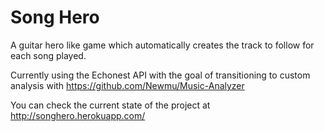 Song Hero
================

A guitar hero like game which automatically creates the track to follow for each song played.

Currently using the Echonest API with the goal of transitioning to custom analysis with https://github.com/Newmu/Music-Analyzer

You can check the current state of the project at http://songhero.herokuapp.com/
